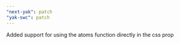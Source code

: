 ```yaml
---
"next-yak": patch
"yak-swc": patch
---
```


Added support for using the atoms function directly in the css prop
